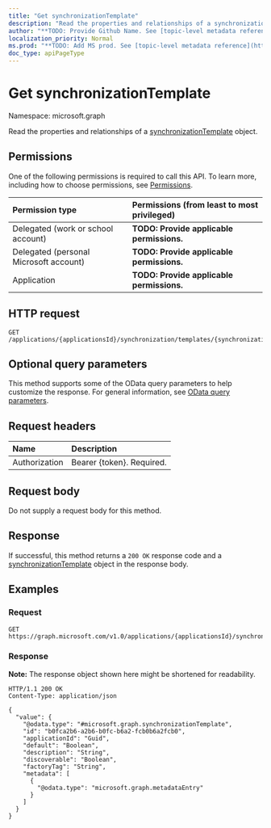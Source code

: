```yaml
---
title: "Get synchronizationTemplate"
description: "Read the properties and relationships of a synchronizationTemplate object."
author: "**TODO: Provide Github Name. See [topic-level metadata reference](https://msgo.azurewebsites.net/add/document/guidelines/metadata.html#topic-level-metadata)**"
localization_priority: Normal
ms.prod: "**TODO: Add MS prod. See [topic-level metadata reference](https://msgo.azurewebsites.net/add/document/guidelines/metadata.html#topic-level-metadata)**"
doc_type: apiPageType
---
```


# Get synchronizationTemplate
Namespace: microsoft.graph



Read the properties and relationships of a [synchronizationTemplate](../resources/synchronizationtemplate.md) object.

## Permissions
One of the following permissions is required to call this API. To learn more, including how to choose permissions, see [Permissions](/graph/permissions-reference).

|Permission type|Permissions (from least to most privileged)|
|:---|:---|
|Delegated (work or school account)|**TODO: Provide applicable permissions.**|
|Delegated (personal Microsoft account)|**TODO: Provide applicable permissions.**|
|Application|**TODO: Provide applicable permissions.**|

## HTTP request

<!-- {
  "blockType": "ignored"
}
-->
``` http
GET /applications/{applicationsId}/synchronization/templates/{synchronizationTemplateId}
```

## Optional query parameters
This method supports some of the OData query parameters to help customize the response. For general information, see [OData query parameters](/graph/query-parameters).

## Request headers
|Name|Description|
|:---|:---|
|Authorization|Bearer {token}. Required.|

## Request body
Do not supply a request body for this method.

## Response

If successful, this method returns a `200 OK` response code and a [synchronizationTemplate](../resources/synchronizationtemplate.md) object in the response body.

## Examples

### Request
<!-- {
  "blockType": "request",
  "name": "get_synchronizationtemplate"
}
-->
``` http
GET https://graph.microsoft.com/v1.0/applications/{applicationsId}/synchronization/templates/{synchronizationTemplateId}
```


### Response
**Note:** The response object shown here might be shortened for readability.
<!-- {
  "blockType": "response",
  "truncated": true,
  "@odata.type": "microsoft.graph.synchronizationTemplate"
}
-->
``` http
HTTP/1.1 200 OK
Content-Type: application/json

{
  "value": {
    "@odata.type": "#microsoft.graph.synchronizationTemplate",
    "id": "b0fca2b6-a2b6-b0fc-b6a2-fcb0b6a2fcb0",
    "applicationId": "Guid",
    "default": "Boolean",
    "description": "String",
    "discoverable": "Boolean",
    "factoryTag": "String",
    "metadata": [
      {
        "@odata.type": "microsoft.graph.metadataEntry"
      }
    ]
  }
}
```


